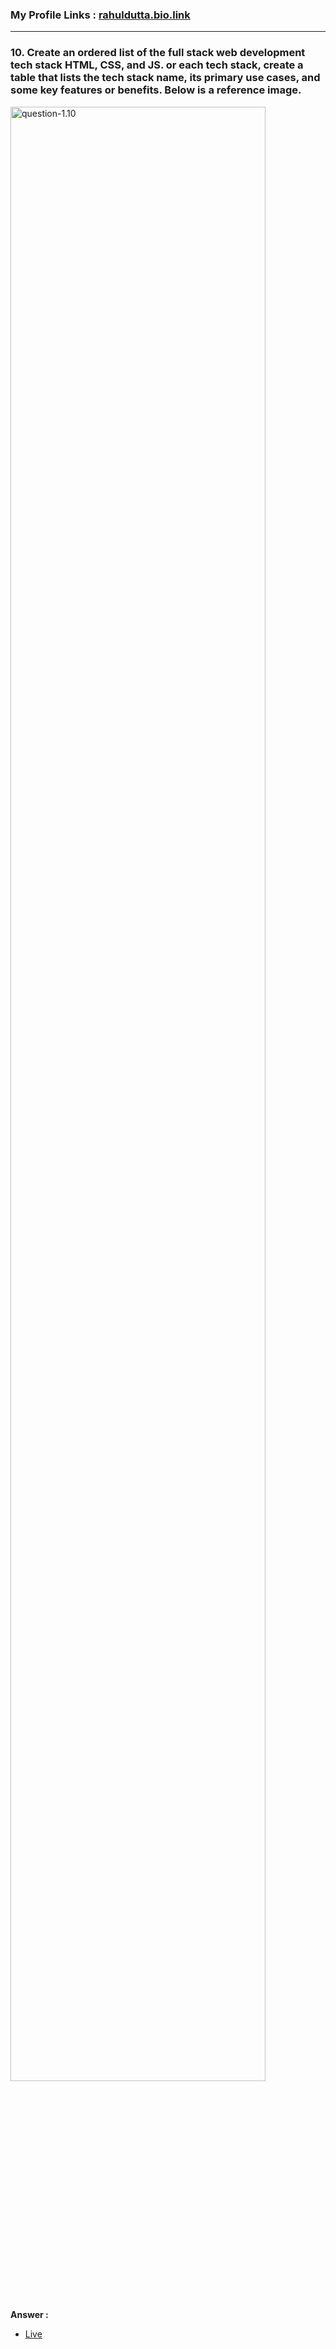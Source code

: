 ### My Profile Links : [rahuldutta.bio.link](https://rahuldutta.bio.link)

---

### 10. Create an ordered list of the full stack web development tech stack HTML, CSS, and JS. or each tech stack, create a table that lists the tech stack name, its primary use cases, and some key features or benefits. Below is a reference image.
<img src="https://github.com/irahuldutta02/pw-skills-fswd-2.0-assignments/assets/78687135/fbac6f73-6187-4448-ab59-b79b450a9770" alt="question-1.10" width="90%">

__Answer :__

- [Live](https://irahuldutta02.github.io/pw-skills-fswd-2.0-assignments/002-week-02-core-html/1.10)
